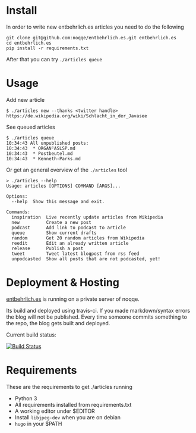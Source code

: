 # Install

In order to write new entbehrlich.es articles you need to do the following

```
git clone git@github.com:noqqe/entbehrlich.es.git entbehrlich.es
cd entbehrlich.es
pip install -r requirements.txt
```

After that you can try `./articles queue`

# Usage

Add new article

```
$ ./articles new --thanks <twitter handle> https://de.wikipedia.org/wiki/Schlacht_in_der_Javasee
```

See queued articles

```
$ ./articles queue
10:34:43 All unpublished posts:
10:34:43  * ORGAN²ASLSP.md
10:34:43  * Postbeutel.md
10:34:43  * Kenneth-Parks.md
```

Or get an general overview of the `./articles` tool

```
> ./articles --help
Usage: articles [OPTIONS] COMMAND [ARGS]...

Options:
  --help  Show this message and exit.

Commands:
  inspiration  Live recently update articles from Wikipedia
  new          Create a new post
  podcast      Add link to podcast to article
  queue        Show current drafts
  random       Get 20 random articles from Wikipedia
  reedit       Edit an already written article
  release      Publish a post
  tweet        Tweet latest blogpost from rss feed
  unpodcasted  Show all posts that are not podcasted, yet!
```

# Deployment & Hosting

[entbehrlich.es](https://entbehrlich.es) is running on a private server of noqqe.

Its build and deployed using travis-ci. If you made markdown/syntax errors the blog will
not be published. Every time someone commits something to the repo, the blog gets built and deployed.

Current build status:

[![Build Status](https://travis-ci.org/noqqe/entbehrlich.es.svg?branch=master)](https://travis-ci.org/noqqe/entbehrlich.es)

# Requirements

These are the requirements to get ./articles running

* Python 3
* All requirements installed from requirements.txt
* A working editor under $EDITOR
* Install `libjpeg-dev` when you are on debian
* `hugo` in your $PATH
